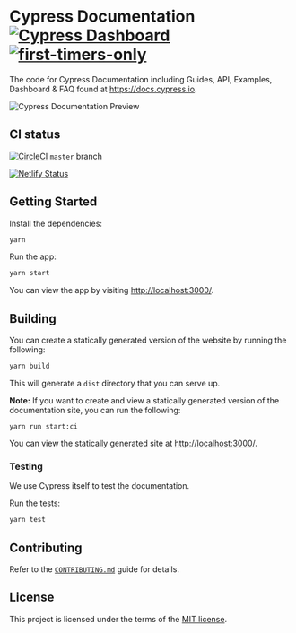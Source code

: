 # Cypress Documentation [![Cypress Dashboard](https://img.shields.io/badge/cypress-dashboard-brightgreen.svg)](https://dashboard.cypress.io/#/projects/ma3dkn/runs) [![first-timers-only](http://img.shields.io/badge/first--timers--only-friendly-blue.svg)](https://github.com/cypress-io/cypress-documentation/labels/first-timers-only)

The code for Cypress Documentation including Guides, API, Examples, Dashboard & FAQ found at https://docs.cypress.io.

![Cypress Documentation Preview](https://user-images.githubusercontent.com/11802078/112329249-09547100-8c85-11eb-97fe-8a52e4245874.png)

## CI status

[![CircleCI](https://circleci.com/gh/cypress-io/cypress-documentation/tree/master.svg?style=svg)](https://circleci.com/gh/cypress-io/cypress-documentation/tree/master) `master` branch

[![Netlify Status](https://api.netlify.com/api/v1/badges/dbf22ada-b50c-49b0-a933-bf02e87d25d1/deploy-status)](https://app.netlify.com/sites/cypress-docs/deploys)

## Getting Started

Install the dependencies:

```sh
yarn
```

Run the app:

```sh
yarn start
```

You can view the app by visiting [http://localhost:3000/](http://localhost:3000/).

## Building

You can create a statically generated version of the website by running the following:

```sh
yarn build
```

This will generate a `dist` directory that you can serve up.

**Note:** If you want to create and view a statically generated version of the documentation site, you can run the following:

```
yarn run start:ci
```

You can view the statically generated site at [http://localhost:3000/](http://localhost:3000).

### Testing

We use Cypress itself to test the documentation.

Run the tests:

```sh
yarn test
```

## Contributing

Refer to the [`CONTRIBUTING.md`](/CONTRIBUTING.md) guide for details.

## License

This project is licensed under the terms of the [MIT license](/LICENSE.md).

